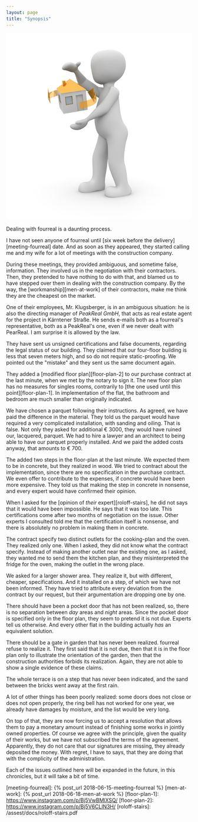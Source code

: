 ```yaml
---
layout: page
title: "Synopsis"
---
```


![fourreal](/assets/covers/males-2506816_640.jpg)

Dealing with fourreal is a daunting process.

I have not seen anyone of fourreal
until [six week before the delivery][meeting-fourreal] date. And as
soon as they appeared, they started calling me and my wife for a lot
of meetings with the construction company.

During these meetings, they provided ambiguous, and sometime false,
information.  They involved us in the negotiation with their
contractors.  Then, they pretended to have nothing to do with that,
and blamed us to have stepped over them in dealing with the
construction company.  By the way, the [workmanship][men-at-work] of
their contractors, make me think they are the cheapest on the market.

One of their employees, Mr. Klugsberger, is in an ambiguous situation:
he is also the directing manager of _PeakReal GmbH_, that acts as real
estate agent for the project in Kärntener Straße.  He sends e-mails
both as a fourreal's representative, both as a PeakReal's one, even if we
never dealt with PearReal.  I am surprise it is allowed by the law.

They have sent us unsigned certifications and false documents,
regarding the legal status of our building.  They claimed that our
four-floor building is less that seven meters high, and so do not
require static-proofing.  We pointed out the "mistake" and they sent
us the same document again.

They added a [modified floor plan][floor-plan-2] to our purchase
contract at the last minute, when we met by the notary to sign it.
The new floor plan has no measures for singles rooms, contrarily
to [the one used until this point][floor-plan-1].  In implementation
of the flat, the bathroom and bedroom are much smaller than originally
indicated.

We have chosen a parquet following their instructions.  As agreed, we
have paid the difference in the material. They told us the parquet
would have required a very complicated installation, with sanding and
oiling.  That is false.  Not only they asked for additional € 3000,
they would have ruined our, lacquered, parquet.  We had to hire a
lawyer and an architect to being able to have our parquet properly
installed. And we paid the added costs anyway, that amounts to € 700.

The added two steps in the floor-plan at the last minute. We expected
them to be in concrete, but they realized in wood.  We tried to
contract about the implementation, since there are no specification in
the purchase contract.  We even offer to contribute to the expenses,
if concrete would have been more expensive.  They told us that making
the step in concrete in nonsense, and every expert would have
confirmed their opinion. 

When I asked for the [opinion of _their_ expert][roloff-stairs], he
did not says that it would have been impossible.  He says that it was
too late. This certifications come after two months of negotiation on
the issue.  Other experts I consulted told me that the certification
itself is nonsense, and there is absolutely no problem in making them
in concrete.

The contract specify two distinct outlets for the cooking-plan and the
oven.  They realized only one.  When I asked, they did not know what
the contract specify.  Instead of making another outlet near the
existing one, as I asked, they wanted me to send them the kitchen
plan, and they misinterpreted the fridge for the oven, making the
outlet in the wrong place.

We asked for a larger shower area.  They realize it, but with
different, cheaper, specifications.  And it installed on a step, of
which we have not been informed.  They have tried to attribute every
deviation from the contract by our request, but their argumentation
are dropping one by one.

There should have been a pocket door that has not been realized, so,
there is no separation between _day_ areas and _night_ areas.  Since
the pocket door is specified only in the floor plan, they seem to
pretend it is not due.  Experts tell us otherwise.  And every other
flat in the building actually _has_ an equivalent solution.

There should be a gate in garden that has never been realized.
fourreal refuse to realize it.  They first said that it is not due,
then that it is in the floor plan only to illustrate the orientation
of the garden, then that the construction authorities forbids its
realization.  Again, they are not able to show a single evidence of
these claims.

The whole terrace is on a step that has never been indicated, and the
sand between the bricks went away at the first rain.

A lot of other things has been poorly realized: some doors does not
close or does not open properly, the ring bell has not worked for one
year, we already have damages by moisture, and the list would be very
long.

On top of that, they are now forcing us to accept a resolution that
allows them to pay a monetary amount instead of finishing some works
in jointly owned properties.  Of course we agree with the principle,
given the quality of their works, but we have not subscribed the terms
of the agreement.  Apparently, they do not care that our signatures
are missing, they already deposited the money.  With regret, I have to
says, that they are doing that with the complicity of the
administration.

Each of the issues outlined here will be expanded in the future, in
this chronicles, but it will take a bit of time.


[meeting-fourreal]: {% post_url 2018-06-15-meeting-fourreal %}
[men-at-work]: {% post_url 2018-06-18-men-at-work %}
[floor-plan-1]: https://www.instagram.com/p/Bj5VwBMlXSQ/
[floor-plan-2]: https://www.instagram.com/p/Bj5V6CLlN3H/
[roloff-stairs]: /assest/docs/roloff-stairs.pdf
